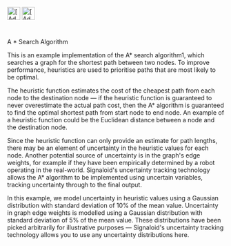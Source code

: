 [<img src="https://assets.signaloid.io/add-to-signaloid-cloud-logo-dark-v6.svg#gh-dark-mode-only" alt="[Add to signaloid.io]" height="30">](https://signaloid.io/repositories?connect=<https://github.com/gcizman/Signaloid-Signaloid-Demo-Robotics-AStarSearch>#gh-dark-mode-only)
[<img src="https://assets.signaloid.io/add-to-signaloid-cloud-logo-light-v6.svg#gh-light-mode-only" alt="[Add to signaloid.io]" height="30">](https://signaloid.io/repositories?connect=<https://github.com/gcizman/Signaloid-Signaloid-Demo-Robotcs-AStarSearch>#gh-light-mode-only)

#

A * Search Algorithm

This is an example implementation of the A* search algorithm1, which searches a graph for the shortest path between two nodes. To improve performance, heuristics are used to prioritise paths that are most likely to be optimal.

The heuristic function estimates the cost of the cheapest path from each node to the destination node — if the heuristic function is guaranteed to never overestimate the actual path cost, then the A* algorithm is guaranteed to find the optimal shortest path from start node to end node. An example of a heuristic function could be the Euclidean distance between a node and the destination node.

Since the heuristic function can only provide an estimate for path lengths, there may be an element of uncertainty in the heuristic values for each node. Another potential source of uncertainty is in the graph's edge weights, for example if they have been empirically determined by a robot operating in the real-world. Signaloid's uncertainty tracking technology allows the A* algorithm to be implemented using uncertain variables, tracking uncertainty through to the final output.

In this example, we model uncertainty in heuristic values using a Gaussian distribution with standard deviation of 10% of the mean value. Uncertainty in graph edge weights is modelled using a Gaussian distribution with standard deviation of 5% of the mean value. These distributions have been picked arbitrarily for illustrative purposes — Signaloid's uncertainty tracking technology allows you to use any uncertainty distributions here.
